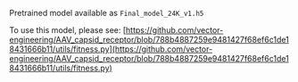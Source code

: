 Pretrained model available as `Final_model_24K_v1.h5`

To use this model, please see: [https://github.com/vector-engineering/AAV_capsid_receptor/blob/788b4887259e9481427f68ef6c1de18431666b11/utils/fitness.py](https://github.com/vector-engineering/AAV_capsid_receptor/blob/788b4887259e9481427f68ef6c1de18431666b11/utils/fitness.py)
